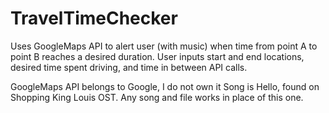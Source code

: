# TravelTimeChecker
Uses GoogleMaps API to alert user (with music) when time from point A to point B reaches a desired duration.
User inputs start and end locations, desired time spent driving, and time in between API calls.

GoogleMaps API belongs to Google, I do not own it
Song is Hello, found on Shopping King Louis OST. Any song and file works in place of this one.
